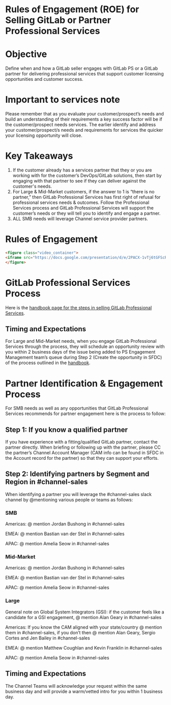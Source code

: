 # Rules of Engagement (ROE) for Selling GitLab or Partner Professional Services


# Objective

Define when and how a GitLab seller engages with GitLab PS or a GitLab partner for delivering professional services that support customer licensing opportunities and customer success.


# Important to services note

Please remember that as you evaluate your customer/prospect’s needs and build an understanding of their requirements a key success factor will be if the customer/prospect needs services.  The earlier identify and address your customer/prospect/s needs and requirements for services the quicker your licensing opportunity will close.  


# Key Takeaways



1. If the customer already has a services partner that they or you are working with for the customer’s DevOps/GitLab solutions, then start by engaging with that partner to see if they can deliver against the customer's needs.
2. For Large & Mid-Market customers, if the answer to 1 is “there is no partner,” then GitLab Professional Services has first right of refusal for professional services needs & outcomes.  Follow the Professional Services process and GitLab Professional Services will support the customer’s needs or they will tell you to identify and engage a partner.
3. ALL SMB needs will leverage Channel service provider partners.


# Rules of Engagement

```html
<figure class="video_container">
<iframe src="https://docs.google.com/presentation/d/e/2PACX-1vTj6tGFScRjVYDk3tj1t5CpRn1bBI12fsUm1IttZ0Pl6AO1_3-DU5I2Gmic9QR_yZvT5SFrKEGLwK4f/embed?start=false&loop=false&delayms=3000" frameborder="0" width="960" height="569" allowfullscreen="true" mozallowfullscreen="true" webkitallowfullscreen="true"></iframe>
</figure>
```

# GitLab Professional Services Process

Here is the [handbook page for the steps in selling GitLab Professional Services](https://about.gitlab.com/handbook/customer-success/professional-services-engineering/selling/).


## Timing and Expectations

For Large and Mid-Market needs, when you engage GitLab Professional Services through the process, they will schedule an opportunity review with you within 2 business days of the issue being added to PS Engagement Management team’s queue during Step 2 (Create the opportunity in SFDC) of the process outlined in the [handbook](https://about.gitlab.com/handbook/customer-success/professional-services-engineering/selling/).


# Partner Identification & Engagement Process

For SMB needs as well as any opportunities that GitLab Professional Services recommends for partner engagement here is the process to follow:


## Step 1: If you know a qualified partner

If you have experience with a fitting/qualified GitLab partner, contact the partner directly.  When briefing or following up with the partner, please CC the partner’s Channel Account Manager (CAM info can be found in SFDC in the Account record for the partner) so that they can support your efforts.


## Step 2: Identifying partners by Segment and Region in #channel-sales

When identifying a partner you will leverage the #channel-sales slack channel by @mentioning various people or teams as follows:


### SMB

Americas: @ mention Jordan Bushong in #channel-sales

EMEA: @ mention Bastian van der Stel in #channel-sales

APAC: @ mention Amelia Seow in #channel-sales


### Mid-Market

Americas: @ mention Jordan Bushong in #channel-sales

EMEA: @ mention Bastian van der Stel in #channel-sales

APAC: @ mention Amelia Seow in #channel-sales


### Large

General note on Global System Integrators (GSI): if the customer feels like a candidate for a GSI engagement, @ mention Alan Geary in #channel-sales

Americas: If you know the CAM aligned with your state/country @ mention them in #channel-sales, if you don’t then @ mention Alan Geary, Sergio Cortes and Jen Bailey in #channel-sales

EMEA: @ mention Matthew Coughlan and Kevin Franklin in #channel-sales

APAC: @ mention Amelia Seow in #channel-sales


## Timing and Expectations

The Channel Teams will acknowledge your request within the same business day and will provide a warm/vetted intro for you within 1 business day.  

